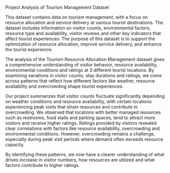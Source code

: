Project Analysis of Tourism Management Dataset

This dataset contains data on tourism management, with a focus on resource allocation and service delivery at various tourist destinations. The dataset includes information on visitor counts, environmental factors, resource type and availability, visitor reviews and other key indicators that affect tourist experiences. The purpose of this dataset is to support the optimization of resource allocation, improve service delivery, and enhance the tourist experience.

The analysis of the Tourism Resource Allocation Management dataset gives a comprehensive understanding of visitor behavior, resource availability, environmental conditions and ratings at 3 different tourist locations. By examining variations in visitor counts, stay durations and ratings, we come across patterns that reflect how different factors like weather, resource availability and overcrowding shape tourist experiences.

Our project summarizes that visitor counts fluctuate significantly depending on weather conditions and resource availability, with certain locations experiencing peak visits that strain resources and contribute to overcrowding. We observed that locations with better managed resources such as restrooms, food stalls and parking spaces, tend to attract more visitors and receive higher ratings. Ratings provided by visitors revealed clear correlations with factors like resource availability, overcrowding and environmental conditions. However, overcrowding remains a challenge, especially during peak visit periods where demand often exceeds resource capacity. 

By identifying these patterns, we now have a clearer understanding of what drives increase in visitor numbers, how resources are utilized and what factors contribute to higher ratings. 
